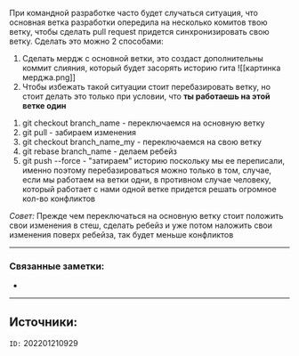 При командной разработке часто будет случаться ситуация, что основная ветка разработки опередила на несколько комитов твою ветку, чтобы сделать pull request придется синхронизировать свою ветку. Сделать это можно 2 способами:
1) Сделать мердж с основной ветки, это создаст дополнительны коммит слияния, который будет засорять историю гита 
![[картинка мерджа.png]]
2) Чтобы избежать такой ситуации стоит перебазировать ветку, но стоит делать это только при условии, что **ты работаешь на этой ветке один** 
1. git checkout branch_name - переключаемся на основную ветку 
2. git pull - забираем изменения
3. git checkout branch_name_my - переключаемся на свою ветку
4. git rebase branch_name - делаем ребейз
5. git push --force - "затираем" историю поскольку мы ее переписали, именно поэтому перебазироваться можно только в том, случае, если мы работаем на ветки одни, в противном случае человеку, который работает с нами одной ветке придется решать огромное кол-во конфликтов

*Совет:* Прежде чем переключаться на основную ветку стоит положить свои изменения в стеш, сделать ребейз и уже потом наложить свои изменения поверх ребейза, так будет меньше конфликтов

---
### Связанные заметки:
- 

---
**Источники**: 
- 

`ID:` 202201210929